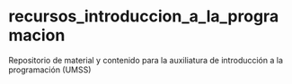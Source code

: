 # recursos_introduccion_a_la_programacion
Repositorio de material y contenido para la auxiliatura de introducción a la programación (UMSS)
